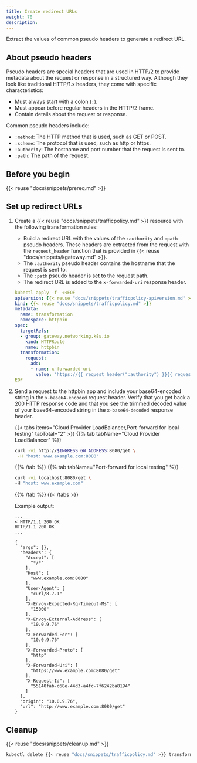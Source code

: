 ```yaml
---
title: Create redirect URLs
weight: 70
description:
---
```


Extract the values of common pseudo headers to generate a redirect URL.

## About pseudo headers 

Pseudo headers are special headers that are used in HTTP/2 to provide metadata about the request or response in a structured way. Although they look like traditional HTTP/1.x headers, they come with specific characteristics:

* Must always start with a colon (`:`).
* Must appear before regular headers in the HTTP/2 frame.
* Contain details about the request or response.

Common pseudo headers include:
* `:method`: The HTTP method that is used, such as GET or POST.
* `:scheme`: The protocol that is used, such as http or https.
* `:authority`: The hostname and port number that the request is sent to.
* `:path`: The path of the request.

## Before you begin

{{< reuse "docs/snippets/prereq.md" >}}

## Set up redirect URLs

1. Create a {{< reuse "docs/snippets/trafficpolicy.md" >}} resource with the following transformation rules:
   * Build a redirect URL with the values of the `:authority` and `:path` pseudo headers. These headers are extracted from the request with the `request_header` function that is provided in {{< reuse "docs/snippets/kgateway.md" >}}.
   * The `:authority` pseudo header contains the hostname that the request is sent to.
   * The `:path` pseudo header is set to the request path.
   * The redirect URL is added to the `x-forwarded-uri` response header.
   
   ```yaml
   kubectl apply -f- <<EOF
   apiVersion: {{< reuse "docs/snippets/trafficpolicy-apiversion.md" >}}
   kind: {{< reuse "docs/snippets/trafficpolicy.md" >}}
   metadata:
     name: transformation
     namespace: httpbin
   spec:
     targetRefs:
     - group: gateway.networking.k8s.io
       kind: HTTPRoute
       name: httpbin
     transformation:
       request:  
         add:
         - name: x-forwarded-uri
           value: 'https://{{ request_header(":authority") }}{{ request_header(":path") }}'
   EOF
   ```

2. Send a request to the httpbin app and include your base64-encoded string in the `x-base64-encoded` request header. Verify that you get back a 200 HTTP response code and that you see the trimmed decoded value of your base64-encoded string in the `x-base64-decoded` response header. 
   
   {{< tabs items="Cloud Provider LoadBalancer,Port-forward for local testing" tabTotal="2" >}}
   {{% tab tabName="Cloud Provider LoadBalancer" %}}
   ```sh
   curl -vi http://$INGRESS_GW_ADDRESS:8080/get \
    -H "host: www.example.com:8080" 
   ```
   {{% /tab %}}
   {{% tab tabName="Port-forward for local testing" %}}
   ```sh
   curl -vi localhost:8080/get \
   -H "host: www.example.com" 
   ```
   {{% /tab %}}
   {{< /tabs >}}
   
   Example output: 
   ```console {hl_lines=[2,3,30,31]}
   ...
   < HTTP/1.1 200 OK
   HTTP/1.1 200 OK
   ...

   {
     "args": {},
     "headers": {
       "Accept": [
         "*/*"
       ],
       "Host": [
         "www.example.com:8080"
       ],
       "User-Agent": [
         "curl/8.7.1"
       ],
       "X-Envoy-Expected-Rq-Timeout-Ms": [
         "15000"
       ],
       "X-Envoy-External-Address": [
         "10.0.9.76"
       ],
       "X-Forwarded-For": [
         "10.0.9.76"
       ],
       "X-Forwarded-Proto": [
         "http"
       ],
       "X-Forwarded-Uri": [
         "https://www.example.com:8080/get"
       ],
       "X-Request-Id": [
         "55140fab-c68e-44d3-a4fc-7f6242ba8194"
       ]
     },
     "origin": "10.0.9.76",
     "url": "http://www.example.com:8080/get"
   }
   ```
   
## Cleanup

{{< reuse "docs/snippets/cleanup.md" >}}

```sh
kubectl delete {{< reuse "docs/snippets/trafficpolicy.md" >}} transformation -n httpbin
```